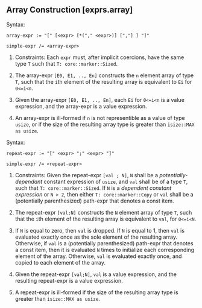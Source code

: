 ## Array Construction [exprs.array]

Syntax:
```abnf 
array-expr := "[" [<expr> [*("," <expr>)] [","] ] "]"

simple-expr /= <array-expr>
```

1. Constraints: Each `expr` must, after implicit coercions, have the same type `T` such that `T: core::marker::Sized`.

2. The array-expr `[E0, E1, .., En]` constructs the `n` element array of type `T`, such that the `i`th element of the resulting array is equivalent to `Ei` for `0<=i<n`. 

3. Given the array-expr `[E0, E1, .., En]`, each `Ei` for `0<=i<n` is a value expression, and the array-expr is a value expression.

4. An array-expr is ill-formed if `n` is not representible as a value of type `usize`, or if the size of the resulting array type is greater than `isize::MAX as usize`.


Syntax:
```abnf
repeat-expr := "[" <expr> ";" <expr> "]"

simple-expr /= <repeat-expr>
```

1. Constraints: Given the repeat-expr `[val ; N]`,  `N` shall be a *potentially-dependant* constant expression of `usize`, and `val` shall be of a type `T`, such that `T: core::marker::Sized`. If `N` is a *dependent constant expression* or `N > 2`, then either `T: core::marker::Copy` or `val` shall be a (potentially parenthesized) path-expr that denotes a const item. 

2. The repeat-expr `[val;N]` constructs the `N` element array of type `T`, such that the `i`th element of the resulting array is equivalent to `val`, for `0<=i<N`. 

3. If `N` is equal to zero, then `val` is dropped. If `N` is equal to 1, then `val` is evaluated exactly once as the sole element of the resulting array. Otherwise, if `val` is a (potentially parenthesized) path-expr that denotes a const item, then it is evaluated `N` times to initialize each corresponding element of the array. Otherwise, `val` is evaluated exactly once, and copied to each element of the array. 

4. Given the repeat-expr `[val;N]`, `val` is a value expression, and the resulting repeat-expr is a value expression.

5. A repeat-expr is ill-formed if the size of the resulting array type is greater than `isize::MAX as usize`.